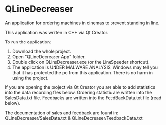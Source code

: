 # QLineDecreaser
An application for ordering machines in cinemas to prevent standing in line.

This application was written in C++ via Qt Creator.

To run the application:
1. Download the whole project.
2. Open "QLineDecreaser App" folder.
3. Double click on QLineDecreaser.exe (or the LineSpeeder shortcut).
4. The application is UNDER MALWARE ANALYSIS! Windows may tell you that it has protected the pc from this application. There is no harm in using the project.

If you are opening the project via Qt Creator you are able to add statistics into the data recording files below.
Ordering statistic are written into the SalesData.txt file. Feedbacks are written into the FeedBackData.txt file (read below).

The documentation of sales and feedback are found in:
QLineDecreaser/SalesData.txt & QLineDecreaser/FeedbackData.txt